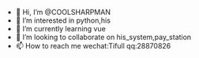 - 👋 Hi, I’m @COOLSHARPMAN
- 👀 I’m interested in python,his
- 🌱 I’m currently learning vue
- 💞️ I’m looking to collaborate on his_system,pay_station
- 📫 How to reach me wechat:Tifull  qq:28870826

<!---
COOLSHARPMAN/COOLSHARPMAN is a ✨ special ✨ repository because its `README.md` (this file) appears on your GitHub profile.
You can click the Preview link to take a look at your changes.
--->
